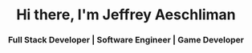 <h1 align="center" >Hi there, I'm Jeffrey Aeschliman</h1>

<h3 align="center">Full Stack Developer | Software Engineer | Game Developer</h3>

<!--
**JeffreyAes/JeffreyAes** is a ✨ _special_ ✨ repository because its `README.md` (this file) appears on your GitHub profile.

Here are some ideas to get you started:

- 🔭 I’m currently working on ...
- 🌱 I’m currently learning ...
- 👯 I’m looking to collaborate on ...
- 🤔 I’m looking for help with ...
- 💬 Ask me about ...
- 📫 How to reach me: ...
- 😄 Pronouns: ...
- ⚡ Fun fact: ...
-->
